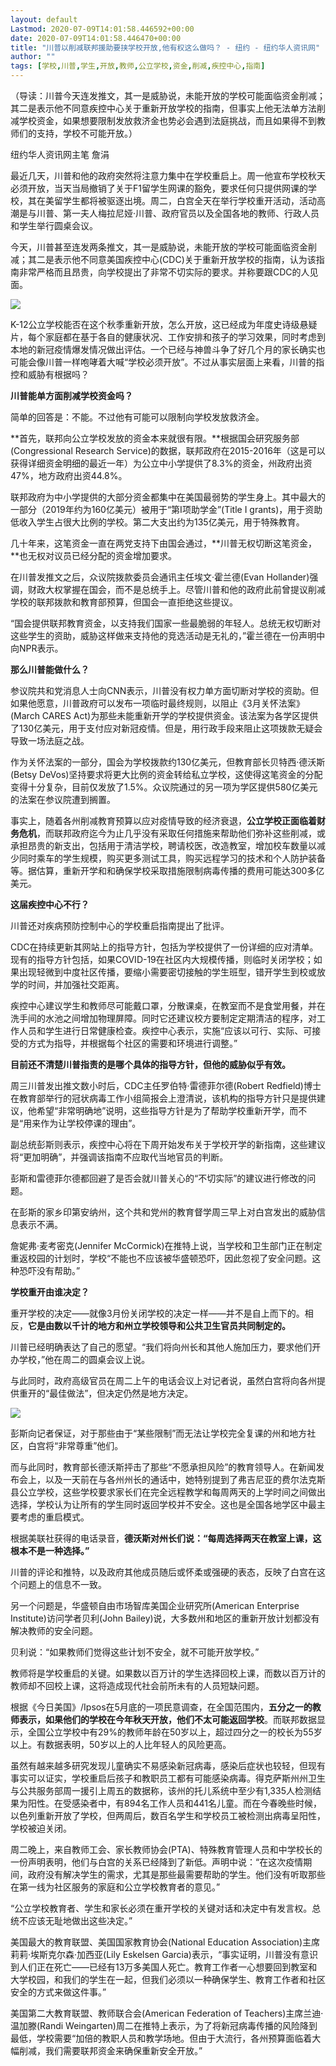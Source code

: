 ```yaml
---
layout: default
Lastmod: 2020-07-09T14:01:58.446592+00:00
date: 2020-07-09T14:01:58.446470+00:00
title: "川普以削减联邦援助要挟学校开放,他有权这么做吗？ - 纽约 - 纽约华人资讯网"
author: ""
tags: [学校,川普,学生,开放,教师,公立学校,资金,削减,疾控中心,指南]
---
```


（导读：川普今天连发推文，其一是威胁说，未能开放的学校可能面临资金削减；其二是表示他不同意疾控中心关于重新开放学校的指南，但事实上他无法单方法削减学校资金，如果想要限制发放救济金也势必会遇到法庭挑战，而且如果得不到教师们的支持，学校不可能开放。）

纽约华人资讯网主笔 詹涓

最近几天，川普和他的政府突然将注意力集中在学校重启上。周一他宣布学校秋天必须开放，当天当局撤销了关于F1留学生网课的豁免，要求任何只提供网课的学校，其在美留学生都将被驱逐出境。周二，白宫全天在举行学校重开活动，活动高潮是与川普、第一夫人梅拉尼娅·川普、政府官员以及全国各地的教师、行政人员和学生举行圆桌会议。

今天，川普甚至连发两条推文，其一是威胁说，未能开放的学校可能面临资金削减；其二是表示他不同意美国疾控中心(CDC)关于重新开放学校的指南，认为该指南非常严格而且昂贵，向学校提出了非常不切实际的要求。并称要跟CDC的人见面。

![](https://images.weserv.nl/?url=https%3A//www.nychinaren.com/components/com_forum/files/thumbs/5725__15942506735725.jpg)

K-12公立学校能否在这个秋季重新开放，怎么开放，这已经成为年度史诗级悬疑片，每个家庭都在基于各自的健康状况、工作安排和孩子的学习效果，同时考虑到本地的新冠疫情爆发情况做出评估。一个已经与神兽斗争了好几个月的家长确实也可能会像川普一样咆哮着大喊“学校必须开放”。不过从事实层面上来看，川普的指控和威胁有根据吗？

**川普能单方面削减学校资金吗？**

简单的回答是：不能。不过他有可能可以限制向学校发放救济金。

**首先，联邦向公立学校发放的资金本来就很有限。**根据国会研究服务部(Congressional Research Service)的数据，联邦政府在2015-2016年（这是可以获得详细资金明细的最近一年）为公立中小学提供了8.3%的资金，州政府出资47%，地方政府出资44.8%。

联邦政府为中小学提供的大部分资金都集中在美国最弱势的学生身上。其中最大的一部分（2019年约为160亿美元）被用于“第I项助学金”(Title I grants)，用于资助低收入学生占很大比例的学校。第二大支出约为135亿美元，用于特殊教育。

几十年来，这笔资金一直在两党支持下由国会通过，**川普无权切断这笔资金，**也无权对议员已经分配的资金增加要求。

在川普发推文之后，众议院拨款委员会通讯主任埃文·霍兰德(Evan Hollander)强调，财政大权掌握在国会，而不是总统手上。尽管川普和他的政府此前曾提议削减学校的联邦拨款和教育部预算，但国会一直拒绝这些提议。

“国会提供联邦教育资金，以支持我们国家一些最脆弱的年轻人。总统无权切断对这些学生的资助，威胁这样做来支持他的竞选活动是无礼的，”霍兰德在一份声明中向NPR表示。

**那么川普能做什么？**

参议院共和党消息人士向CNN表示，川普没有权力单方面切断对学校的资助。但如果他愿意，川普政府可以发布一项临时最终规则，以阻止《3月关怀法案》(March CARES Act)为那些未能重新开学的学校提供资金。该法案为各学区提供了130亿美元，用于支付应对新冠疫情。但是，用行政手段来阻止这项拨款无疑会导致一场法庭之战。

作为关怀法案的一部分，国会为学校拨款约130亿美元，但教育部长贝特西·德沃斯(Betsy DeVos)坚持要求将更大比例的资金转给私立学校，这使得这笔资金的分配变得十分复杂，目前仅发放了1.5%。众议院通过的另一项为学区提供580亿美元的法案在参议院遭到搁置。

事实上，随着各州削减教育预算以应对疫情导致的经济衰退，**公立学校正面临着财务危机**，而联邦政府迄今为止几乎没有采取任何措施来帮助他们弥补这些削减，或承担昂贵的新支出，包括用于清洁学校，聘请校医，改造教室，增加校车数量以减少同时乘车的学生规模，购买更多测试工具，购买远程学习的技术和个人防护装备等。据估算，重新开学和和确保学校采取措施限制病毒传播的费用可能达300多亿美元。

**这届疾控中心不行？**

川普还对疾病预防控制中心的学校重启指南提出了批评。

CDC在持续更新其网站上的指导方针，包括为学校提供了一份详细的应对清单。现有的指导方针包括，如果COVID-19在社区内大规模传播，则临时关闭学校；如果出现轻微到中度社区传播，要缩小需要密切接触的学生班型，错开学生到校或放学的时间，并加强社交距离。

疾控中心建议学生和教师尽可能戴口罩，分散课桌，在教室而不是食堂用餐，并在洗手间的水池之间增加物理屏障。同时它还建议校方要制定定期清洁的程序，对工作人员和学生进行日常健康检查。疾控中心表示，实施“应该以可行、实际、可接受的方式为指导，并根据每个社区的需要和环境进行调整。”

**目前还不清楚川普指责的是哪个具体的指导方针，但他的威胁似乎有效。**

周三川普发出推文数小时后，CDC主任罗伯特·雷德菲尔德(Robert Redfield)博士在教育部举行的冠状病毒工作小组简报会上澄清说，该机构的指导方针只是提供建议，他希望“非常明确地”说明，这些指导方针是为了帮助学校重新开学，而不是“用来作为让学校停课的理由”。

副总统彭斯则表示，疾控中心将在下周开始发布关于学校开学的新指南，这些建议将“更加明确”，并强调该指南不应取代当地官员的判断。

彭斯和雷德菲尔德都回避了是否会就川普关心的“不切实际”的建议进行修改的问题。

在彭斯的家乡印第安纳州，这个共和党州的教育督学周三早上对白宫发出的威胁信息表示不满。

詹妮弗·麦考密克(Jennifer McCormick)在推特上说，当学校和卫生部门正在制定重返校园的计划时，学校“不能也不应该被华盛顿恐吓，因此忽视了安全问题。这种恐吓没有帮助。”

**学校重开由谁决定？**

重开学校的决定——就像3月份关闭学校的决定一样——并不是自上而下的。相反，**它是由数以千计的地方和州立学校领导和公共卫生官员共同制定的。**

川普已经明确表达了自己的愿望。“我们将向州长和其他人施加压力，要求他们开办学校，”他在周二的圆桌会议上说。

与此同时，政府高级官员在周二上午的电话会议上对记者说，虽然白宫将向各州提供重开的“最佳做法”，但决定仍然是地方决定。

![](https://images.weserv.nl/?url=https%3A//www.nychinaren.com/components/com_forum/files/thumbs/5520__15942510775520.jpg)

彭斯向记者保证，对于那些由于“某些限制”而无法让学校完全复课的州和地方社区，白宫将“非常尊重”他们。

而与此同时，教育部长德沃斯抨击了那些“不愿承担风险”的教育领导人。在新闻发布会上，以及一天前在与各州州长的通话中，她特别提到了弗吉尼亚的费尔法克斯县公立学校，这些学校要求家长们在完全远程教学和每周两天的上学时间之间做出选择，学校认为让所有的学生同时返回学校并不安全。这也是全国各地学区中最主要考虑的重启模式。

根据美联社获得的电话录音，**德沃斯对州长们说：“每周选择两天在教室上课，这根本不是一种选择。”**

川普的评论和推特，以及政府其他成员随后或怀柔或强硬的表态，反映了白宫在这个问题上的信息不一致。

另一个问题是，华盛顿自由市场智库美国企业研究所(American Enterprise Institute)访问学者贝利(John Bailey)说，大多数州和地区的重新开放计划都没有解决教师的安全问题。

贝利说：“如果教师们觉得这些计划不安全，就不可能开放学校。”

教师将是学校重启的关键。如果数以百万计的学生选择回校上课，而数以百万计的教师却不回校上课，这将造成现代社会前所未有的人员短缺问题。

根据《今日美国》/Ipsos在5月底的一项民意调查，在全国范围内，**五分之一的教师表示，如果他们的学校在今年秋天开放，他们不太可能返回学校**。而联邦数据显示，全国公立学校中有29%的教师年龄在50岁以上，超过四分之一的校长为55岁以上。有数据表明，50岁以上的人比年轻人的风险更高。

虽然有越来越多研究发现儿童确实不易感染新冠病毒，感染后症状也较轻，但现有事实可以证实，学校重启后孩子和教职员工都有可能感染病毒。得克萨斯州州卫生与公共服务部周一援引上周五的数据称，该州的托儿系统中至少有1,335人检测结果为阳性。在受感染者中，有894名工作人员和441名儿童。而在今春晚些时候，以色列重新开放了学校，但两周后，数百名学生和学校员工被检测出病毒呈阳性，学校被迫关闭。

周二晚上，来自教师工会、家长教师协会(PTA)、特殊教育管理人员和中学校长的一份声明表明，他们与白宫的关系已经降到了新低。声明中说：“在这次疫情期间，政府没有解决学生的需求，尤其是那些最需要帮助的学生。他们没有听取那些在第一线为社区服务的家庭和公立学校教育者的意见。”

“公立学校教育者、学生和家长必须在重开学校的关键对话和决定中有发言权。总统不应该无耻地做出这些决定。”

美国最大的教育联盟、美国国家教育协会(National Education Association)主席莉莉·埃斯克尔森·加西亚(Lily Eskelsen Garcia)表示，“事实证明，川普没有意识到人们正在死亡——已经有13万多美国人死亡。教育工作者一心想要回到教室和大学校园，和我们的学生在一起，但我们必须以一种确保学生、教育工作者和社区安全的方式来做这件事。”

美国第二大教育联盟、教师联合会(American Federation of Teachers)主席兰迪·温加滕(Randi Weingarten)周二在推特上表示，为了将新冠病毒传播的风险降到最低，学校需要“加倍的教职人员和教学场地。但由于大流行，各州预算面临着大幅削减，我们需要联邦资金来确保重新安全开放。”

